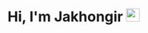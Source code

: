 ### <h1>Hi, I'm Jakhongir <img src="https://media.giphy.com/media/hvRJCLFzcasrR4ia7z/giphy.gif" width="27px"> <h1>

